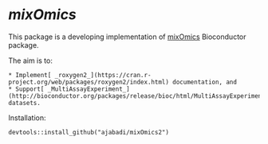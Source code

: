 # _mixOmics_ 

This package is a developing implementation of [mixOmics](https://github.com/mixOmicsTeam/mixOmics) Bioconductor package.

The aim is to:

	* Implement[ _roxygen2_](https://cran.r-project.org/web/packages/roxygen2/index.html) documentation, and
	* Support[ _MultiAssayExperiment_](http://bioconductor.org/packages/release/bioc/html/MultiAssayExperiment.html) datasets.

Installation:

```
devtools::install_github("ajabadi/mixOmics2")
```